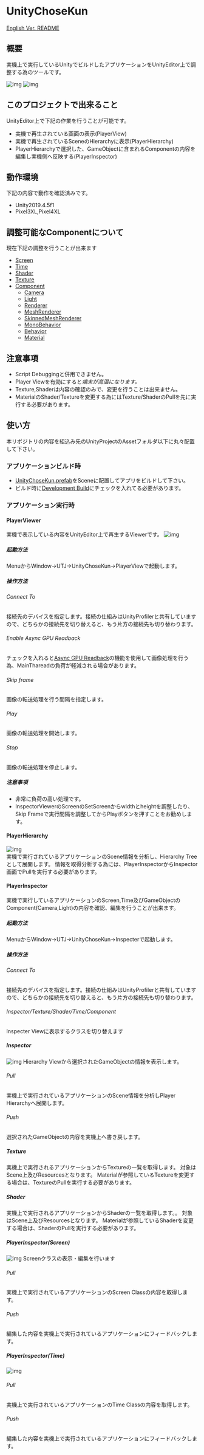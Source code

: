 # UnityChoseKun
[English Ver. README](chosekun_en.md)
## 概要
実機上で実行しているUnityでビルドしたアプリケーションをUnityEditor上で調整する為のツールです。

![img](docs/UnityChoseKunDemo02.gif)
![img](docs/UnityChoseKunDemo03.gif)

## このプロジェクトで出来ること
UnityEditor上で下記の作業を行うことが可能です。
- 実機で再生されている画面の表示(PlayerView)
- 実機で再生されているSceneのHierarchyに表示(PlayerHierarchy)
- PlayerHierarchyで選択した、GameObjectに含まれるComponentの内容を編集し実機側へ反映する(PlayerInspector)

## 動作環境
下記の内容で動作を確認済みです。
- Unity2019.4.5f1
- Pixel3XL,Pixel4XL


## 調整可能なComponentについて
現在下記の調整を行うことが出来ます
- [Screen](https://docs.unity3d.com/ja/current/ScriptReference/Screen.html)
- [Time](https://docs.unity3d.com/ja/current/ScriptReference/Time.html)
- [Shader](https://docs.unity3d.com/ja/current/ScriptReference/Shader.html)
- [Texture](https://docs.unity3d.com/ja/current/ScriptReference/Texture.html)
- [Component](docs.unity3d.com/ja/current/ScriptReference/Component.html)
  - [Camera](https://docs.unity3d.com/ja/current/ScriptReference/Camera.html)
  - [Light](https://docs.unity3d.com/ja/current/ScriptReference/Light.html)
  - [Renderer](https://docs.unity3d.com/ja/current/ScriptReference/Renderer.html)
  - [MeshRenderer](https://docs.unity3d.com/ja/current/ScriptReference/Renderer.html)
  - [SkinnedMeshRenderer](https://docs.unity3d.com/ja/current/ScriptReference/SkinnedMeshRenderer.html)
  - [MonoBehavior](https://docs.unity3d.com/ja/current/ScriptReference/MonoBehaviour.html)
  - [Behavior](https://docs.unity3d.com/ja/current/ScriptReference/Behaviour.html)
  - [Material](https://docs.unity3d.com/ja/current/ScriptReference/Material.html)

## 注意事項
- Script Debuggingと併用できません。
- Player Viewを有効にすると*端末が高温になります。*
- Texture,Shaderは内容の確認のみで、変更を行うことは出来ません。
- MaterialのShader/Textureを変更する為にはTexture/ShaderのPullを先に実行する必要があります。

## 使い方
本リポジトリの内容を組込み先のUnityProjectのAssetフォルダ以下に丸々配置して下さい。
### アプリケーションビルド時
- [UnityChoseKun.prefab](https://github.com/katsumasa/UnityChoseKun/blob/master/Player/Prefabs/UnityChoseKun.prefab)をSceneに配置してアプリをビルドして下さい。
- ビルド時に[Development Build](https://docs.unity3d.com/ja/current/Manual/BuildSettingsStandalone.html)にチェックを入れてる必要があります。
### アプリケーション実行時
#### PlayerViewer
実機で表示している内容をUnityEditor上で再生するViewerです。
![img](docs/PlayerView.jpg)
##### 起動方法
MenuからWindow->UTJ->UnityChoseKun->PlayerViewで起動します。
##### 操作方法
###### Connect To
接続先のデバイスを指定します。接続の仕組みはUnityProfilerと共有していますので、どちらかの接続先を切り替えると、もう片方の接続先も切り替わります。
###### Enable Async GPU Readback
チェックを入れると[Async GPU Readback](https://docs.unity3d.com/ja/2018.4/ScriptReference/Rendering.AsyncGPUReadback.html)の機能を使用して画像処理を行う為、MainThareadの負荷が軽減される場合があります。
###### Skip frame
画像の転送処理を行う間隔を指定します。
###### Play
画像の転送処理を開始します。
###### Stop
画像の転送処理を停止します。
##### 注意事項
- 非常に負荷の高い処理です。
- InspectorViewerのScreenのSetScreenからwidthとheightを調整したり、Skip Frameで実行間隔を調整してからPlayボタンを押すことをお勧めします。
#### PlayerHierarchy
![img](docs/HierarchyView.jpg)
<br>
実機で実行されているアプリケーションのScene情報を分析し、Hierarchy Treeとして展開します。
情報を取得分析する為には、PlayerInspectorからInspector画面でPullを実行する必要があります。

#### PlayerInspector
実機で実行しているアプリケーションのScreen,Time及びGameObjectのComponent(Camera,Light)の内容を確認、編集を行うことが出来ます。
##### 起動方法
MenuからWindow->UTJ->UnityChoseKun->Inspecterで起動します。
##### 操作方法
###### Connect To
接続先のデバイスを指定します。接続の仕組みはUnityProfilerと共有していますので、どちらかの接続先を切り替えると、もう片方の接続先も切り替わります。
###### Inspector/Texture/Shader/Time/Component
Inspecter Viewに表示するクラスを切り替えます
##### Inspector
![img](docs/InspectorView.jpg)
Hierarchy Viewから選択されたGameObjectの情報を表示します。
###### Pull
実機上で実行されているアプリケーションのScene情報を分析しPlayer Hierarchyへ展開します。
###### Push
選択されたGameObjectの内容を実機上へ書き戻します。

##### Texture
実機上で実行されるアプリケーションからTextureの一覧を取得します。
対象はScene上及びResourcesとなります。
Materialが参照しているTextureを変更する場合は、TextureのPullを実行する必要があります。

##### Shader
実機上で実行されるアプリケーションからShaderの一覧を取得します。。
対象はScene上及びResourcesとなります。
Materialが参照しているShaderを変更する場合は、ShaderのPullを実行する必要があります。

##### PlayerInspector(Screen)
![img](docs/Inspector_Screen.jpg)
Screenクラスの表示・編集を行います
###### Pull
実機上で実行されているアプリケーションのScreen Classの内容を取得します。
###### Push
編集した内容を実機上で実行されているアプリケーションにフィードバックします。
##### PlayerInspector(Time)
![img](docs/Inspector_Time.jpg)
###### Pull
実機上で実行されているアプリケーションのTime Classの内容を取得します。
###### Push
編集した内容を実機上で実行されているアプリケーションにフィードバックします。
